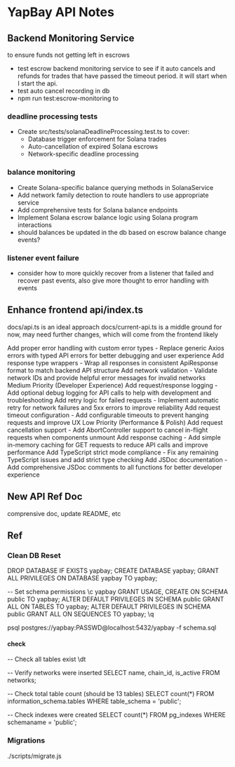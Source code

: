 # YapBay API Notes

## Backend Monitoring Service

to ensure funds not getting left in escrows

- test escrow backend monitoring service to see if it auto cancels and refunds for trades that have passed the timeout period. it will start when I start the api.
- test auto cancel recording in db
- npm run test:escrow-monitoring to

### deadline processing tests

- Create src/tests/solanaDeadlineProcessing.test.ts to cover:
  - Database trigger enforcement for Solana trades
  - Auto-cancellation of expired Solana escrows
  - Network-specific deadline processing

### balance monitoring

- Create Solana-specific balance querying methods in SolanaService
- Add network family detection to route handlers to use appropriate service
- Add comprehensive tests for Solana balance endpoints
- Implement Solana escrow balance logic using Solana program interactions
- should balances be updated in the db based on escrow balance change events?

### listener event failure

- consider how to more quickly recover from a listener that failed and recover past events, also give more thought to error handling with events

## Enhance frontend api/index.ts

docs/api.ts is an ideal approach
docs/current-api.ts is a middle ground for now, may need further changes, which will come from the frontend likely

Add proper error handling with custom error types - Replace generic Axios errors with typed API errors for better debugging and user experience
Add response type wrappers - Wrap all responses in consistent ApiResponse<T> format to match backend API structure
Add network validation - Validate network IDs and provide helpful error messages for invalid networks
Medium Priority (Developer Experience)
Add request/response logging - Add optional debug logging for API calls to help with development and troubleshooting
Add retry logic for failed requests - Implement automatic retry for network failures and 5xx errors to improve reliability
Add request timeout configuration - Add configurable timeouts to prevent hanging requests and improve UX
Low Priority (Performance & Polish)
Add request cancellation support - Add AbortController support to cancel in-flight requests when components unmount
Add response caching - Add simple in-memory caching for GET requests to reduce API calls and improve performance
Add TypeScript strict mode compliance - Fix any remaining TypeScript issues and add strict type checking
Add JSDoc documentation - Add comprehensive JSDoc comments to all functions for better developer experience

## New API Ref Doc

comprensive doc, update README, etc

## Ref

### Clean DB Reset

DROP DATABASE IF EXISTS yapbay;
CREATE DATABASE yapbay;
GRANT ALL PRIVILEGES ON DATABASE yapbay TO yapbay;

-- Set schema permissions
\c yapbay
GRANT USAGE, CREATE ON SCHEMA public TO yapbay;
ALTER DEFAULT PRIVILEGES IN SCHEMA public GRANT ALL ON TABLES TO yapbay;
ALTER DEFAULT PRIVILEGES IN SCHEMA public GRANT ALL ON SEQUENCES TO yapbay;
\q

psql postgres://yapbay:PASSWD@localhost:5432/yapbay -f schema.sql

#### check

-- Check all tables exist
\dt

-- Verify networks were inserted
SELECT name, chain_id, is_active FROM networks;

-- Check total table count (should be 13 tables)
SELECT count(\*) FROM information_schema.tables WHERE table_schema = 'public';

-- Check indexes were created
SELECT count(\*) FROM pg_indexes WHERE schemaname = 'public';

### Migrations

./scripts/migrate.js
